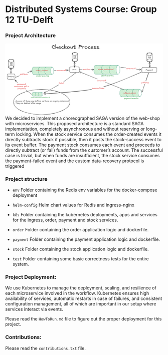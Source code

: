 # Distributed Systems Course: Group 12 TU-Delft

### Project Architecture
![System architecture](sys_arch.png)
We decided to implement a choreographed SAGA version of the web-shop with microservices. 
This proposed architecture is a standard SAGA implementation, completely asynchronous and without reserving or long-term locking. 
When the stock service consumes the order-created events it directly subtracts stock if possible, then it posts the stock-success event to its event buffer. 
The payment stock consumes each event and proceeds to directly subtract (or fail) funds from the customer’s account. The successful case is trivial, but when funds are insufficient, the stock service consumes the payment-failed event and the custom data-recovery protocol is triggered

### Project structure

* `env`
    Folder containing the Redis env variables for the docker-compose deployment
    
* `helm-config` 
   Helm chart values for Redis and ingress-nginx
        
* `k8s`
    Folder containing the kubernetes deployments, apps and services for the ingress, order, payment and stock services.
    
* `order`
    Folder containing the order application logic and dockerfile. 
    
* `payment`
    Folder containing the payment application logic and dockerfile. 

* `stock`
    Folder containing the stock application logic and dockerfile. 

* `test`
    Folder containing some basic correctness tests for the entire system.

### Project Deployment:

We use Kubernetes to manage the deployment, scaling, and resilience of each microservice involved in the workflow. Kubernetes ensures high availability of services, automatic restarts in case of failures, and consistent configuration management, all of which are important in our setup where services interact via events.

Please read the `HowToRun.md` file to figure out the proper deployment for this project.

### Contributions:

Please read the `contributions.txt` file.
